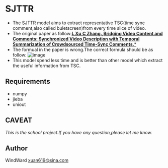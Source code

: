 # SJTTR
* The SJTTR model aims to extract representative TSC(time sync comment,also called buletscreen)from every time slice of video.
* The original paper as follow:[**L Xu,C Zhang.,Bridging Video Content and Comments: Synchronized Video Description with Temporal Summarization of Crowdsourced Time-Sync Comments.***](http://aaai.org/ocs/index.php/AAAI/AAAI17/paper/download/14717/13958)
* The formual in the paper is wrong.The correct formula should be as follow:
![image](https://github.com/Wind-Ward/SJTTR/raw/master/data/image/formula.png)
* This model spend less time and is better than other model which extract the useful information from TSC.
## Requirements
* numpy
* jieba
* uniout
## CAVEAT
*This is the school project.If you have any question,please let me know.*

## Author
WindWard <xuan619@sina.com>

